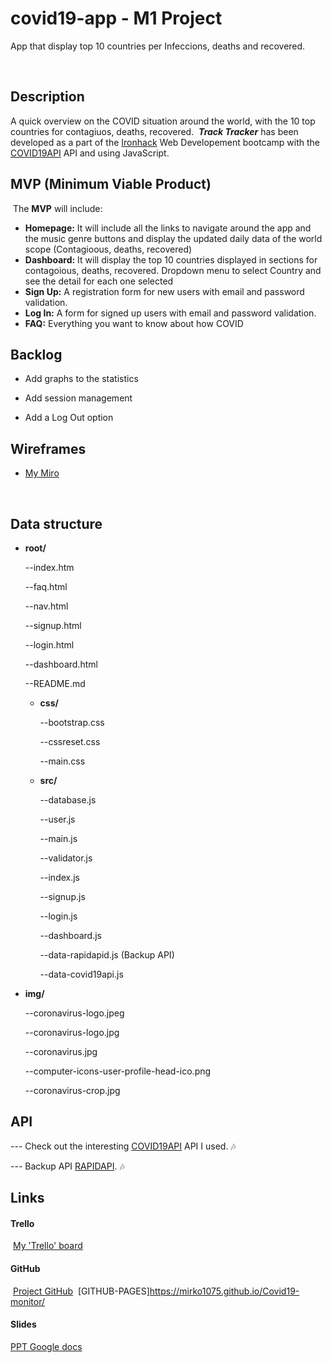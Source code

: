 # covid19-app - M1 Project

App that display top 10 countries per Infeccions, deaths and recovered.

​

## Description

​A quick overview on the COVID situation around the world, with the 10 top countries for contagiuos, deaths, recovered.
​
**_Track Tracker_** has been developed as a part of the [Ironhack](https://www.ironhack.com/es/desarrollo-web/barcelona?utm_source=google-sea&utm_medium=cpc&utm_campaign=BCN_app_campus_brand_GA_ES&utm_term={keywords}&gclid=Cj0KCQjwo6D4BRDgARIsAA6uN19LKsx0pvTH-iUz-RfrGakzau9RGdhJaixWuX32X92njICzz66RYbAaAncuEALw_wcB) Web Developement bootcamp with the [COVID19API](https://api.covid19api.com/) API and using JavaScript.
​

## MVP (Minimum Viable Product)

​
The **MVP** will include:
​

- **Homepage:** It will include all the links to navigate around the app and the music genre buttons and display the updated daily data of the world scope (Contagioous, deaths, recovered)
- **Dashboard:** It will display the top 10 countries displayed in sections for contagoious, deaths, recovered. Dropdown menu to select Country and see the detail for each one selected
- **Sign Up:** A registration form for new users with email and password validation.
- **Log In:** A form for signed up users with email and password validation.
- **FAQ:** Everything you want to know about how COVID
  ​

## Backlog

- Add graphs to the statistics​

- Add session management
  ​
- Add a Log Out option
  ​

## Wireframes

- [My Miro](https://miro.com/app/board/o9J_kguUrgs=/)

​

## Data structure

- **root/**

  --index.htm

  --faq.html

  --nav.html

  --signup.html

  --login.html

  --dashboard.html

  --README.md

  - **css/**

    --bootstrap.css

    --cssreset.css

    --main.css

  - **src/**

    --database.js

    --user.js

    --main.js

    --validator.js

    --index.js

    --signup.js

    --login.js

    --dashboard.js

    --data-rapidapid.js (Backup API)

    --data-covid19api.js

- **img/**

  --coronavirus-logo.jpeg

  --coronavirus-logo.jpg

  --coronavirus.jpg

  ​--computer-icons-user-profile-head-ico.png

  --coronavirus-crop.jpg

## API

--- Check out the interesting [COVID19API](https://api.covid19api.com/) API I used. :notes:

--- Backup API [RAPIDAPI](https://rapidapi.p.rapidapi.com/all/). :notes:
​

## Links

#### Trello

​
[My 'Trello' board](https://trello.com/b/kc0vRc4q)
​

#### GitHub

​
[Project GitHub](https://github.com/mirko1075/Covid19-monitor)
​
[GITHUB-PAGES]https://mirko1075.github.io/Covid19-monitor/

#### Slides

[PPT Google docs](https://docs.google.com/presentation/d/e/2PACX-1vS3u5DF-LlWZVjdQ3kw2gRV1uSDLX6nLBX9BzK7CSJMFd1l1HnVjD5CetY_NcpriqfcuviPYje9V2Ef/pub?start=false&loop=false&delayms=3000)
